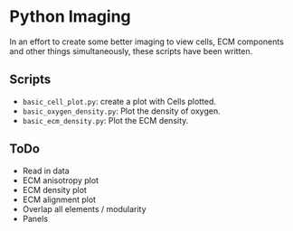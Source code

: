 # Python Imaging

In an effort to create some better imaging to view cells, ECM components and other things simultaneously, these scripts have been written.


## Scripts

* `basic_cell_plot.py`: create a plot with Cells plotted.
* `basic_oxygen_density.py`: Plot the density of oxygen.  
* `basic_ecm_density.py`: Plot the ECM density.

## ToDo
* Read in data
* ECM anisotropy plot
* ECM density plot
* ECM alignment plot
* Overlap all elements / modularity
* Panels